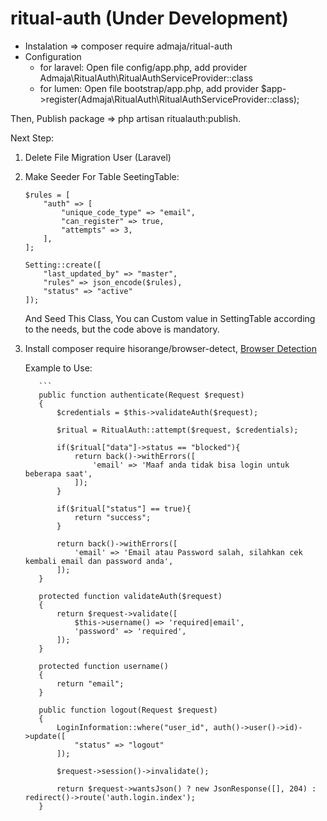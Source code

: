 # ritual-auth (Under Development)

- Instalation => composer require admaja/ritual-auth
- Configuration
    - for laravel:
       Open file config/app.php, add provider Admaja\RitualAuth\RitualAuthServiceProvider::class
    - for lumen: 
       Open file bootstrap/app.php, add provider $app->register(Admaja\RitualAuth\RitualAuthServiceProvider::class);
 
 Then, Publish package => php artisan ritualauth:publish.
 
 Next Step:
 1. Delete File Migration User (Laravel)
 2. Make Seeder For Table SeetingTable:
    
    ```
    $rules = [
        "auth" => [
            "unique_code_type" => "email",
            "can_register" => true,
            "attempts" => 3,
        ],
    ];

    Setting::create([
        "last_updated_by" => "master",
        "rules" => json_encode($rules),
        "status" => "active" 
    ]);
    
    ```
      And Seed This Class, You can Custom value in SettingTable according to the needs, but the code above is mandatory.
  3. Install composer require hisorange/browser-detect, [Browser Detection](https://github.com/hisorange/browser-detect)
  
     Example to Use:

            ```
            public function authenticate(Request $request)
            {
                $credentials = $this->validateAuth($request);

                $ritual = RitualAuth::attempt($request, $credentials);

                if($ritual["data"]->status == "blocked"){
                    return back()->withErrors([
                        'email' => 'Maaf anda tidak bisa login untuk beberapa saat',
                    ]);
                }

                if($ritual["status"] == true){
                    return "success";
                }

                return back()->withErrors([
                    'email' => 'Email atau Password salah, silahkan cek kembali email dan password anda',
                ]);
            }

            protected function validateAuth($request)
            {
                return $request->validate([
                    $this->username() => 'required|email',
                    'password' => 'required',
                ]);
            }

            protected function username()
            {
                return "email";
            }

            public function logout(Request $request)
            {
                LoginInformation::where("user_id", auth()->user()->id)->update([
                    "status" => "logout"
                ]);

                $request->session()->invalidate();

                return $request->wantsJson() ? new JsonResponse([], 204) : redirect()->route('auth.login.index');
            }

